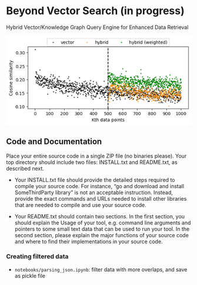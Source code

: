 # Beyond Vector Search (in progress)
Hybrid Vector/Knowledge Graph Query Engine for Enhanced Data Retrieval

![image](./notebooks/plotCosSim/zoom/k1000gk500.png "Hybrid Vector/Knowledge Graph Query Engine for Enhanced Data Retrieval")

## Code and Documentation
Place your entire source code in a single ZIP file (no binaries please). Your top directory should include two files: INSTALL.txt and README.txt, as described next.

- Your INSTALL.txt file should provide the detailed steps required to compile your source code. For instance, “go and download and install SomeThirdParty library” is not an acceptable instruction. Instead, provide the exact commands and URLs needed to install other libraries that are needed to compile and use your source code.

- Your README.txt should contain two sections. In the first section, you should explain the Usage of your tool, e.g. command line arguments and pointers to some small text data that can be used to run your tool. In the second section, please explain the major functions of your source code and where to find their implementations in your source code.


### Creating filtered data
- `notebooks/parsing_json.ipynb`: filter data with more overlaps, and save as pickle file
